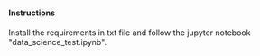 #### Instructions

Install the requirements in txt file and follow the jupyter notebook "data_science_test.ipynb".
